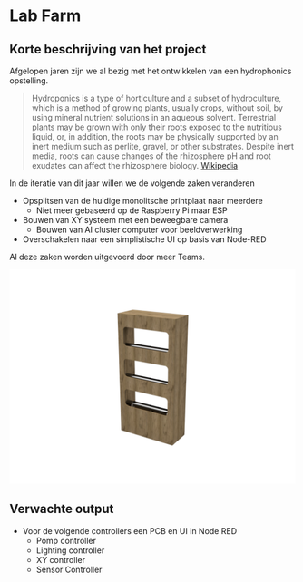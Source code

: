 # Lab Farm 

## Korte beschrijving van het project

Afgelopen jaren zijn we al bezig met het ontwikkelen van een hydrophonics opstelling.

> Hydroponics is a type of horticulture and a subset of hydroculture, which is a method of growing plants, usually crops, without soil, by using mineral nutrient solutions in an aqueous solvent. Terrestrial plants may be grown with only their roots exposed to the nutritious liquid, or, in addition, the roots may be physically supported by an inert medium such as perlite, gravel, or other substrates. Despite inert media, roots can cause changes of the rhizosphere pH and root exudates can affect the rhizosphere biology. [Wikipedia](https://en.wikipedia.org/wiki/Hydroponics)

In de iteratie van dit jaar willen we de volgende zaken veranderen
* Opsplitsen van de huidige monolitsche printplaat naar meerdere 
    * Niet meer gebaseerd op de Raspberry Pi maar ESP
* Bouwen van XY systeem met een beweegbare camera
    * Bouwen van AI cluster computer voor beeldverwerking 
* Overschakelen naar een simplistische UI op basis van Node-RED

Al deze zaken worden uitgevoerd door meer Teams.

![Lab Farm Prototype](../img/labfarm-prototype-render.png)

## Verwachte output

* Voor de volgende controllers een PCB en UI in Node RED
    * Pomp controller
    * Lighting controller
    * XY controller
    * Sensor Controller 




